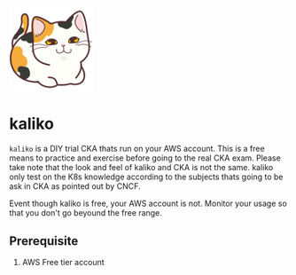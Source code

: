 <img src="img/imgbin_calico-cat.png" width=30% height=30%>
<!--- https://imgbin.com/png/teExm7p4/calico-cat-%E9%A6%99%E7%AE%B1%E5%BA%A7%E3%82%8A-illustrator-png --->

# kaliko
`kaliko` is a DIY trial CKA thats run on your AWS account. This is a free means to practice and exercise before going to the real CKA exam. Please take note that the look and feel of kaliko and CKA is not the same. kaliko only test on the K8s knowledge according to the subjects thats going to be ask in CKA as pointed out by CNCF. 

Event though kaliko is free, your AWS account is not. Monitor your usage so that you don't go beyound the free range. 

## Prerequisite
1. AWS Free tier account



